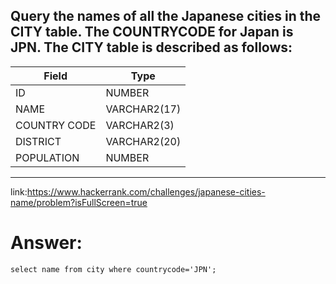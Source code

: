 Query the names of all the Japanese cities in the CITY table. The COUNTRYCODE for Japan is JPN.
The CITY table is described as follows: 
----
|  Field | Type |
|---|---|
| ID  | NUMBER |
| NAME | VARCHAR2(17)   |
| COUNTRY CODE  | VARCHAR2(3)  |
| DISTRICT |  VARCHAR2(20) |
| POPULATION | NUMBER |
---
link:https://www.hackerrank.com/challenges/japanese-cities-name/problem?isFullScreen=true
<h1>Answer:</h1>
<code>select name from city where countrycode='JPN';</code>
